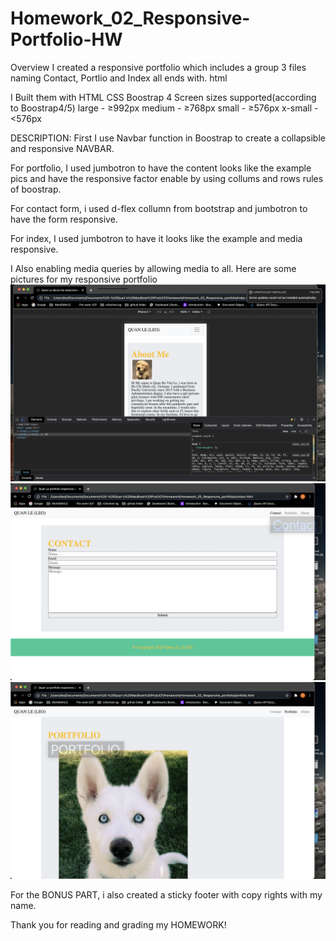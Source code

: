 # Homework_02_Responsive-Portfolio-HW 


Overview I created a responsive portfolio which includes a group 3 files naming Contact, Portlio and Index all ends with. html

I Built them with HTML CSS Boostrap 4 
Screen sizes supported(according to Boostrap4/5) 
large - ≥992px 
medium - ≥768px 
small - ≥576px 
x-small - <576px 

DESCRIPTION: First I use Navbar function in Boostrap to create a collapsible and responsive NAVBAR.

For portfolio, I used jumbotron to have the content looks like the example pics and have the responsive factor enable by using collums and rows rules of boostrap.

For contact form, i used d-flex collumn from bootstrap and jumbotron to have the form responsive.

For index, I used jumbotron to have it looks like the example and media responsive.

I Also enabling media queries by allowing media to all.
Here are some pictures for my responsive portfolio
![alt HW2DEMO](./Assets/Images/HW2_1.png)
![alt HW2DEMO](./Assets/Images/HW2_2.png)
![alt HW2DEMO](./Assets/Images/HW2_4.png)

For the BONUS PART, i also created a sticky footer with copy rights with my name.

Thank you for reading and grading my HOMEWORK!
